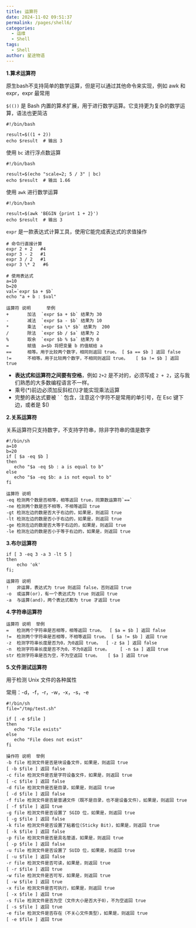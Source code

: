 ```yaml
---
title: 运算符
date: 2024-11-02 09:51:37
permalink: /pages/shell6/
categories:
  - 运维
  - Shell
tags:
  - Shell
author: 星途物语
---
```

**1.算术运算符**

原生bash不支持简单的数学运算，但是可以通过其他命令来实现，例如 awk 和 expr，expr 最常用

`$(())` 是 Bash 内置的算术扩展，用于进行数学运算。它支持更为复杂的数学运算，语法也更简洁

```shell
#!/bin/bash

result=$((1 + 2))
echo $result  # 输出 3
```

使用 `bc` 进行浮点数运算

```shell
#!/bin/bash

result=$(echo "scale=2; 5 / 3" | bc)
echo $result  # 输出 1.66
```

使用 `awk` 进行数学运算

```shell
#!/bin/bash

result=$(awk 'BEGIN {print 1 + 2}')
echo $result  # 输出 3
```

`expr` 是一款表达式计算工具，使用它能完成表达式的求值操作

```shell
# 命令行直接计算
expr 2 + 2   #4
expr 3 - 2   #1
expr 3 / 2   #1
expr 3 \* 2   #6

# 使用表达式
a=10
b=20
val=`expr $a + $b`
echo "a + b : $val"

运算符	说明	    举例
+	    加法	`expr $a + $b` 结果为 30
-   	减法	`expr $a - $b` 结果为 10
*	    乘法	`expr $a \* $b` 结果为  200
/	    除法	`expr $b / $a` 结果为 2
%	    取余	`expr $b % $a` 结果为 0
=	    赋值	a=$b 将把变量 b 的值赋给 a
==	    相等。用于比较两个数字，相同则返回 true。	[ $a == $b ] 返回 false
!=	    不相等。用于比较两个数字，不相同则返回 true。	[ $a != $b ] 返回 true
```

- **表达式和运算符之间要有空格**，例如 `2+2` 是不对的，必须写成 `2 + 2`，这与我们熟悉的大多数编程语言不一样。
- 乘号(*)前边必须加反斜杠(\\\)才能实现乘法运算
- 完整的表达式要被 \` \` 包含，注意这个字符不是常用的单引号，在 Esc 键下边，或者是 $()

**2.关系运算符**

关系运算符只支持数字，不支持字符串，除非字符串的值是数字

```shell
#!/bin/sh
a=10
b=20
if [ $a -eq $b ]
then
   echo "$a -eq $b : a is equal to b"
else
   echo "$a -eq $b: a is not equal to b"
fi

运算符	说明
-eq	检测两个数是否相等，相等返回 true，同算数运算符`==`
-ne	检测两个数是否不相等，不相等返回 true
-gt	检测左边的数是否大于右边的，如果是，则返回 true
-lt	检测左边的数是否小于右边的，如果是，则返回 true
-ge	检测左边的数是否大等于右边的，如果是，则返回 true
-le	检测左边的数是否小于等于右边的，如果是，则返回 true
```

**3.布尔运算符**

```shell
if [ 3 -eq 3 -a 3 -lt 5 ]
then
    echo 'ok'
fi;

运算符	说明
!	非运算，表达式为 true 则返回 false，否则返回 true
-o	或运算(or)，有一个表达式为 true 则返回 true
-a	与运算(and)，两个表达式都为 true 才返回 true
```

**4.字符串运算符**

```shell
运算符	说明	举例
=	检测两个字符串是否相等，相等返回 true。	[ $a = $b ] 返回 false
!=	检测两个字符串是否相等，不相等返回 true。	[ $a != $b ] 返回 true
-z	检测字符串长度是否为0，为0返回 true。	[ -z $a ] 返回 false
-n	检测字符串长度是否不为0，不为0返回 true。	[ -n $a ] 返回 true
str	检测字符串是否为空，不为空返回 true。	[ $a ] 返回 true
```

**5.文件测试运算符**

用于检测 Unix 文件的各种属性

常用：-d，-f，-r，-w，-x，-s，-e

```shell
#!/bin/sh
file="/tmp/test.sh"

if [ -e $file ]
then
   echo "File exists"
else
   echo "File does not exist"
fi

操作符	说明	举例
-b file	检测文件是否是块设备文件，如果是，则返回 true
[ -b $file ] 返回 false
-c file	检测文件是否是字符设备文件，如果是，则返回 true
[ -c $file ] 返回 false
-d file	检测文件是否是目录，如果是，则返回 true
[ -d $file ] 返回 false
-f file	检测文件是否是普通文件（既不是目录，也不是设备文件），如果是，则返回 true
[ -f $file ] 返回 true
-g file	检测文件是否设置了 SGID 位，如果是，则返回 true
[ -g $file ] 返回 false
-k file	检测文件是否设置了粘着位(Sticky Bit)，如果是，则返回 true
[ -k $file ] 返回 false
-p file	检测文件是否是具名管道，如果是，则返回 true
[ -p $file ] 返回 false
-u file	检测文件是否设置了 SUID 位，如果是，则返回 true
[ -u $file ] 返回 false
-r file	检测文件是否可读，如果是，则返回 true
[ -r $file ] 返回 true
-w file	检测文件是否可写，如果是，则返回 true
[ -w $file ] 返回 true
-x file	检测文件是否可执行，如果是，则返回 true
[ -x $file ] 返回 true
-s file	检测文件是否为空（文件大小是否大于0），不为空返回 true
[ -s $file ] 返回 true
-e file	检测文件是否存在（不关心文件类型），如果是，则返回 true
[ -e $file ] 返回 true
```